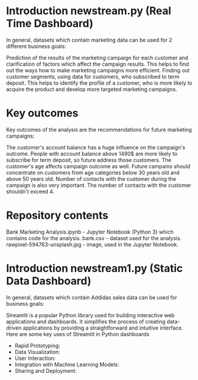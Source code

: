 # Introduction newstream.py (Real Time Dashboard)
In general, datasets which contain marketing data can be used for 2 different business goals:

Prediction of the results of the marketing campaign for each customer and clarification of factors which affect the campaign results. This helps to find out the ways how to make marketing campaigns more efficient.
Finding out customer segments, using data for customers, who subscribed to term deposit. This helps to identify the profile of a customer, who is more likely to acquire the product and develop more targeted marketing campaigns.


# Key outcomes
Key outcomes of the analysis are the recommendations for future marketing campaigns:

The customer's account balance has a huge influence on the campaign's outcome. People with account balance above 1490$ are more likely to subscribe for term deposit, so future address those customers.
The customer's age affects campaign outcome as well. Future campains should concentrate on customers from age categories below 30 years old and above 50 years old.
Number of contacts with the customer during the campaign is also very important. The number of contacts with the customer shouldn't exceed 4.


# Repository contents
Bank Marketing Analysis.ipynb - Jupyter Notebook (Python 3) which contains code for the analysis.
bank.csv - dataset used for the analysis.
rawpixel-594763-unsplash.jpg - image, used in the Jupyter Notebook.


# Introduction newstream1.py (Static Data Dashboard)
In general, datasets which contain Addidas sales data can be used for business goals:


Streamlit is a popular Python library used for building interactive web applications and dashboards. It simplifies the process of creating data-driven applications by providing a straightforward and intuitive interface. Here are some key uses of Streamlit in Python dashboards

* Rapid Prototyping: 
* Data Visualization:
* User Interaction:
* Integration with Machine Learning Models: 
* Sharing and Deployment:
